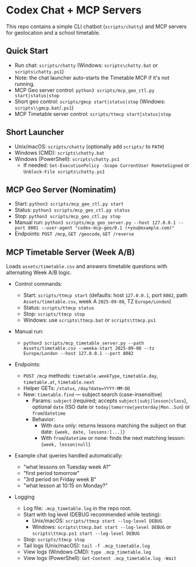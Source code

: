 # Codex Chat + MCP Servers

This repo contains a simple CLI chatbot (`scripts/chatty`) and MCP servers for geolocation and a school timetable.

## Quick Start
- Run chat: `scripts/chatty` (Windows: `scripts\chatty.bat` or `scripts\chatty.ps1`)
- Note: the chat launcher auto-starts the Timetable MCP if it's not running.
- MCP Geo server control: `python3 scripts/mcp_geo_ctl.py start|status|stop`
- Short geo control: `scripts/gmcp start|status|stop` (Windows: `scripts\\gmcp.bat`/`.ps1`)
- MCP Timetable server control: `scripts/ttmcp start|status|stop`

## Short Launcher
- Unix/macOS: `scripts/chatty` (optionally add `scripts/` to `PATH`)
- Windows (CMD): `scripts\chatty.bat`
- Windows (PowerShell): `scripts\chatty.ps1`
  - If needed: `Set-ExecutionPolicy -Scope CurrentUser RemoteSigned` or `Unblock-File scripts\chatty.ps1`

## MCP Geo Server (Nominatim)
- Start: `python3 scripts/mcp_geo_ctl.py start`
- Status: `python3 scripts/mcp_geo_ctl.py status`
- Stop: `python3 scripts/mcp_geo_ctl.py stop`
- Manual run: `python3 scripts/mcp_geo_server.py --host 127.0.0.1 --port 8081 --user-agent "codex-mcp-geo/0.1 (+you@example.com)"`
- Endpoints: `POST /mcp`, `GET /geocode`, `GET /reverse`

## MCP Timetable Server (Week A/B)
Loads `assets/timetable.csv` and answers timetable questions with alternating Week A/B logic.

- Control commands:
  - Start: `scripts/ttmcp start` (defaults: host `127.0.0.1`, port `8082`, path `Assets/timetable.csv`, week A `2025-09-08`, TZ `Europe/London`)
  - Status: `scripts/ttmcp status`
  - Stop: `scripts/ttmcp stop`
  - Windows: use `scripts\ttmcp.bat` or `scripts\ttmcp.ps1`

- Manual run:
  - `python3 scripts/mcp_timetable_server.py --path Assets/timetable.csv --weeka-start 2025-09-08 --tz Europe/London --host 127.0.0.1 --port 8082`

- Endpoints:
  - `POST /mcp` methods: `timetable.weekType`, `timetable.day`, `timetable.at`, `timetable.next`
  - Helper GETs: `/status`, `/day?date=YYYY-MM-DD`
  - New: `timetable.find` — subject search (case-insensitive)
    - Params: `subject` (required; accepts `subject|subj|lesson|class`), optional `date` (ISO date or `today|tomorrow|yesterday|Mon..Sun`) or `from`/`datetime`
    - Behavior:
      - With `date` only: returns lessons matching the subject on that date: `{week, date, lessons:[...]}`
      - With `from`/`datetime` or none: finds the next matching lesson: `{week, lesson|null}`

- Example chat queries handled automatically:
  - "what lessons on Tuesday week A?"
  - "first period tomorrow"
  - "3rd period on Friday week B"
  - "what lesson at 10:15 on Monday?"

- Logging
  - Log file: `.mcp_timetable.log` in the repo root.
  - Start with log level (DEBUG recommended while testing):
    - Unix/macOS: `scripts/ttmcp start --log-level DEBUG`
    - Windows: `scripts\ttmcp.bat start --log-level DEBUG` or `scripts\ttmcp.ps1 start --log-level DEBUG`
  - Stop: `scripts/ttmcp stop`
  - Tail logs (Unix/macOS): `tail -f .mcp_timetable.log`
  - View logs (Windows CMD): `type .mcp_timetable.log`
  - View logs (PowerShell): `Get-Content .mcp_timetable.log -Wait`
